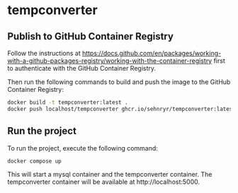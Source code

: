 # tempconverter

## Publish to GitHub Container Registry

Follow the instructions at https://docs.github.com/en/packages/working-with-a-github-packages-registry/working-with-the-container-registry
first to authenticate with the GitHub Container Registry.

Then run the following commands to build and push the image to the GitHub Container Registry:

```bash
docker build -t tempconverter:latest .
docker push localhost/tempconverter ghcr.io/sehnryr/tempconverter:latest
```

## Run the project

To run the project, execute the following command:

```bash
docker compose up
```

This will start a mysql container and the tempconverter container. The
tempconverter container will be available at http://localhost:5000.
